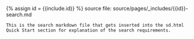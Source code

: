 
{% assign id = {{include.id}} %}
source file: source/pages/\_includes/{{id}}-search.md

~~~
This is the search markdown file that gets inserted into the sd.html Quick Start section for explanation of the search requirements.
~~~
